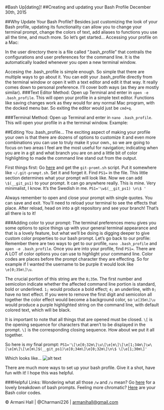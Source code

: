 #Bash Up[dating]!
##Creating and updating your Bash Profile
December 30th, 2015


##Why Update Your Bash Profile?
Besides just customizing the look of your Bash profile, updating its functionality can allow you to change your terminal prompt, change the colors of text, add aliases to functions you use all the time, and much more. So let’s get started...
Accessing your profile on a Mac:

In the user directory there is a file called “.bash_profile” that contrails the configurations and user preferences for the command line. It is the automatically loaded whenever you open a new terminal window.

Accesing the .bash_profile is simple enough. So simple that there are multiple ways to go about it. You can edit your .bash_profile directly from the terminal window or open it with a text editor and edit it that way. It really comes down to personal preference. I’ll cover both ways (as they are mostly similar).
###Text Editor Method: 
Open up Terminal and enter in ```open -e .bash_profile```. This will open your profile in a simple text editor. Functions like saving changes work as they would for any normal Mac program, with the docked menu bar. So exiting the editor would just be ```cmd+q```.

###Terminal Method:
Open up Terminal and enter in ```nano .bash_profile```. This will open your profile in a the terminal window.  Example:


##Editing You .bash_profile...
The exciting aspect of making your profile your own is that there are dozens of options to customize it and even more combinations you can use to truly make it your own., so we are going to focus on two areas I feel are the most useful for navigation; indicating when you are in a git and what branch you are on and a little bit of color highlighting to made the command line stand out from the output.

First things first:
Go [here](https://github.com/git/git/blob/master/contrib/completion/git-prompt.sh) and get the ```git-promt.sh``` script.  Put it somewhere like ```~/.git-prompt.sh```. Set it and forget it. 
Find ```PS1=``` in the file. This little section determines what your prompt will look like.
Now we can add ```\$(__git_ps1)``` to your prompt. It can go anywhere really. This is mine. Very minimalist, I know. It’s the Swedish in me.
```PS1='\w$(__git_ps1) \n\$ '```

Always remember to open and close your prompt with single quotes.
You can save and exit. You’ll need to reload your terminal to see the effects that place. After reload, head on into a git repository and see your branch!
That’s all there is to it! 

###Adding color to your prompt:
The terminal preferences menu gives you some options to spice things up with your general terminal appearance and that is a lovely feature, but what we’ll be doing is digging deeper to give custom color properties to our bash prompt. Let’s go back to our profile:
Remember there are two ways to get to our profile, ```nano .bash_profile``` and ```open -e .bash_profile```. Once you are into your profile, find ```PS1=```.
There are A LOT of color options you can use to highlight your command line. 
Color codes are places before the prompt character they are effecting. So for example if I wanted the username to be purple it would look like ```\e[0;35m\]\u```.

The crucial portion of this string are the ```0;35m```. The first number and semicolon indicate whether the affected command line portion is standard, bold or underlined. ```1;``` would produce a bold effect; ```4;``` an underline, with ```0;``` have no text effect. If you were to remove the first digit and semicolon all together the color effect would become a background color, so ```\e[35m\]\u``` would produce a purple highlighted string on the command line, with default colored text, which will be black.

It is important to note that all things that are opened must be closed. ```\[``` is the opening sequence for characters that aren’t to be displayed in the prompt. ```\]``` is the corresponding closing sequence.
How about we put it all together. 

So here is my final prompt: ```PS1='\[\e[0;32m\]\u\[\e[m\]\[\e[1;34m\]\w\[\e[m\]\[\e[m\]$(__git_ps1)\e[0;34m\]\e[0;32m\]\n\$ \[\e[1;30m\]'```

Which looks like...
![alt text](https://github.com/adam-p/markdown-here/raw/master/src/common/images/icon48.png "command prompt")

There are much more ways to set up your bash profile. Give it a shot, have fun with it! I hope this was helpful.

###Helpful Links:
Wondering what all those ```/w``` and ```/u``` mean? Go [here](http://www.davidpashley.com/articles/bash-prompts/) for a lovely breakdown of bash prompts.
Feeling more chromatic? [Here](https://wiki.archlinux.org/index.php/Color_Bash_Prompt) are your Bash color codes.

© Armani Hall | @Charmani226 | armanihall@gmail.com
